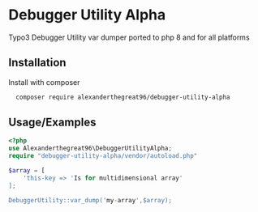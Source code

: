 
# Debugger Utility Alpha

Typo3 Debugger Utility var dumper ported to php 8 and for all platforms


## Installation

Install with composer

```bash
  composer require alexanderthegreat96/debugger-utility-alpha
```
    
## Usage/Examples

```php
<?php
use Alexanderthegreat96\DebuggerUtilityAlpha;
require "debugger-utility-alpha/vendor/autoload.php"

$array = [
    'this-key => 'Is for multidimensional array'
];

DebuggerUtility::var_dump('my-array',$array);

```

